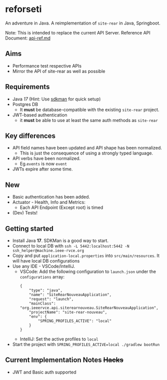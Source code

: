 # reforseti

An adventure in Java. A reimplementation of `site-rear` in Java, Springboot.

Note: This is intended to replace the current API Server.
Reference API Document: [api-ref.md](https://github.com/IEEE-RVCE/site-rear/blob/master/docs/api-ref.md)
## Aims

- Performance test respective APIs
- Mirror the API of site-rear as well as possible

## Requirements

- Java *17* (Hint: Use [sdkman](https://sdkman.io/) for quick setup)
- Postgres DB
  - It **must** be database-compatible with the existing `site-rear` project. 
- JWT-based authentication
  - it **must** be able to use at least the same auth methods as `site-rear`

## Key differences

- API field names have been updated and API shape has been normalized.
  - This is just the consequence of using a strongly typed language.
- API verbs have been normalized. 
  - Eg.`events` is now `event`
- JWTs expire after some time.

## New

- Basic authentication has been added.
- Actuator - Health, Info and Metrics:
  - Each API Endpoint (Except root) is timed
- (Dev) Tests!

## Getting started

- Install Java **17**. SDKMan is a good way to start.
- Connect to local DB with `ssh -L 5442:localhost:5442 -N ssh_helper@machine.ieee-rvce.org`
- Copy and put `application-local.properties` into `src/main/resources`. It will have local DB configurations
- Use any IDE - VSCode/IntelliJ.
  - VSCode: Add the following configuration to `launch.json` under the `configurations` array:
    ```jsonc
    {
        "type": "java",
        "name": "SiteRearNouveauApplication",
        "request": "launch",
        "mainClass": "org.ieeervce.api.siterearnouveau.SiteRearNouveauApplication",
        "projectName": "site-rear-nouveau",
        "env": {
            "SPRING_PROFILES_ACTIVE": "local"
        }
    }
    ```
  - IntelliJ: Set the active profiles to `local`
- Start the project with `SPRING_PROFILES_ACTIVE=local ./gradlew bootRun`

## Current Implementation Notes ~~Hacks~~

- JWT and Basic auth supported
